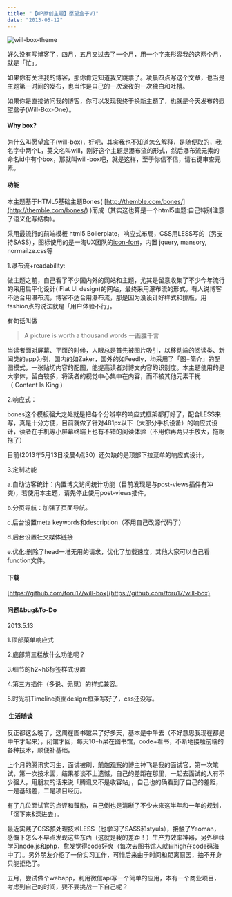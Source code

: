 ```yaml
---
title: "【WP原创主题】愿望盒子V1"
date: "2013-05-12"
---
```


![will-box-theme](https://static.is26.com/wp-image/2013/05/will-box-theme-1024x621.png)

好久没有写博客了，四月，五月又过去了一个月，用一个字来形容我的这两个月，就是「忙」。

如果你有关注我的博客，那你肯定知道我又跳票了。凌晨四点写这个文章，也当是主题第一时间的发布，也当作是自己的一次深夜的一次独白和吐槽。

如果你是直接访问我的博客，你可以发现我终于换新主题了，也就是今天发布的愿望盒子(Will-Box-One）。

#### Why box?

为什么叫愿望盒子(will-box)，好吧，其实我也不知道怎么解释，是随便取的，我名字中两个L，英文名叫will，刚好这个主题是瀑布流的形式，然后瀑布流元素的命名id中有个box，那就叫will-box吧，就是这样，至于你信不信，请右键审查元素。

#### 功能

本主题基于HTML5基础主题Bones( [http://themble.com/bones/](http://themble.com/bones/) )而成（其实这也算是一个html5主题:自己特别注意了语义化写结构）。

采用最流行的前端模板 html5 Boilerplate，响应式布局，CSS用LESS写的（另支持SASS），图标使用的是一淘UX团队的[icon-font](http://ux.etao.com/fonts)，内置 jquery, mansory, normailze.css等

1.瀑布流+readability:

做主题之前，自己看了不少国内外的网站和主题，尤其是留意收集了不少今年流行的采用扁平化设计( Flat UI design)的网站，最终采用瀑布流的形式。有人说博客不适合用瀑布流，博客不适合用瀑布流，那是因为没设计好样式和排版，用fashion点的说法就是「用户体验不行」。

有句话叫做

> A picture is worth a thousand words 一画胜千言

当读者面对屏幕、平面的时候，人眼总是首先被图片吸引，以移动端的阅读类、新闻类的app为例，国内的如Zaker，国外的如Feedly，均采用了「图+简介」的配图模式，一张贴切内容的配图，能提高读者对博文内容的识别度。本主题使用的是大字体，留白较多，将读者的视觉中心集中在内容，而不被其他元素干扰（ Content Is King )

2.响应式：

bones这个模板强大之处就是把各个分辨率的响应式框架都打好了，配合LESS来写，真是十分方便，目前就做了针对481px以下（大部分手机设备）的响应式设计，读者在手机等小屏幕终端上也有不错的阅读体验（不用你再两只手放大，拖啊拖了）

目前(2013年5月13日凌晨4点30）还欠缺的是顶部下拉菜单的响应式设计。

3.定制功能

a.自动访客统计：内置博文访问统计功能（目前发现是与post-views插件有冲突)，若使用本主题，请先停止使用post-views插件。

b.分页导航：加强了页面导航。

c.后台设置meta keywords和description（不用自己改源代码了）

d.后台设置社交媒体链接

e.优化:删除了head一堆无用的请求，优化了加载速度，其他大家可以自己看function文件。

#### 下载

[https://github.com/foru17/will-box](https://github.com/foru17/will-box)

#### 问题&bug&To-Do

2013.5.13

1.顶部菜单响应式

2.底部第三栏放什么功能呢？

3.细节的h2~h6标签样式设置

4.第三方插件（多说、无觅）的样式兼容。

5.时光机Timeline页面design:框架写好了，css还没写。

####  生活随谈

反正都这么晚了，这周在图书馆呆了好多天，基本是中午去（不好意思我现在都是中午才起来），闭馆才回，每天10+h呆在图书馆，code+看书，不断地接触前端的各种技术，顺便补基础。

上个月的腾讯实习生，面试被刷，[前端观察](http://www.qianduan.net/)的博主神飞是我的面试官，第一次笔试，第一次技术面，结果都谈不上遗憾，自己的差距在那里，一起去面试的人有不少强人，用朋友的话来说「腾讯又不是收容站」，自己也的确看到了自己的差距，一是基础差，二是项目经历。

有了几位面试官的点评和鼓励，自己倒也是清晰了不少未来这半年和一年的规划，「沉下来&深进去」。

最近实践了CSS预处理技术LESS（也学习了SASS和styuls），接触了Yeoman，感慨下怎么不早点发现这些东西（这就是我的差距！）生产力效率神器，另外继续学习node.js和php，愈发觉得code好爽（每次去图书馆人就自high在code码海中了）。另外朋友介绍了一份实习工作，可惜后来由于时间和距离原因，抽不开身只能拒绝了。

五月，尝试做个webapp，利用微信api写一个简单的应用，本有一个商业项目，考虑到自己的时间，要不要挑战一下自己呢？
